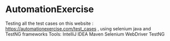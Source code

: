 # AutomationExercise
Testing all the test cases on this website : https://automationexercise.com/test_cases , using selenium java and TestNG frameworks
Tools:
IntelliJ IDEA
Maven
Selenium WebDriver
TestNG
